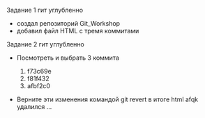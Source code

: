 Задание 1 гит углубленно
- создал репозиторий Git_Workshop 
- добавил файл HTML с тремя коммитами

Задание 2 гит углубленно
- Посмотреть и выбрать 3 коммита 
  1) f73c69e
  2) f81f432
  3) afbf2c0

- Верните эти изменения командой git revert
  в итоге html afqk удалился ...
